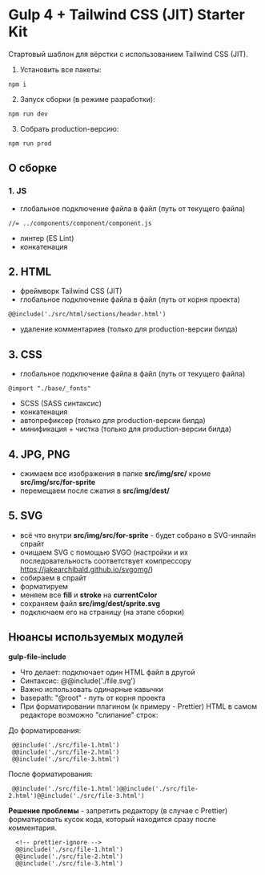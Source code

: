# Gulp 4 + Tailwind CSS (JIT) Starter Kit

Стартовый шаблон для вёрстки с использованием Tailwind CSS (JIT).

1. Установить все пакеты:
```
npm i
```
2. Запуск сборки (в режиме разработки):
```
npm run dev
```
3. Собрать production-версию:
```
npm run prod
```

## О сборке

### 1. JS

- глобальное подключение файла в файл (путь от текущего файла)
```
//= ../components/component/component.js
```
- линтер (ES Lint)
- конкатенация

## 2. HTML

- фреймворк Tailwind CSS (JIT)
- глобальное подключение файла в файл (путь от корня проекта)
```
@@include('./src/html/sections/header.html')
```
- удаление комментариев (только для production-версии билда)

## 3. CSS

- глобальное подключение файла в файл (путь от текущего файла)
```
@import "./base/_fonts"
```
- SCSS (SASS синтаксис)
- конкатенация
- автопрефиксер (только для production-версии билда)
- минификация + чистка (только для production-версии билда)

## 4. JPG, PNG

- сжимаем все изображения в папке **src/img/src/** кроме **src/img/src/for-sprite**
- перемещаем после сжатия в **src/img/dest/**

## 5. SVG

- всё что внутри **src/img/src/for-sprite** - будет собрано в SVG-инлайн спрайт
- очищаем SVG с помощью SVGO (настройки и их последовательность соответствует компрессору https://jakearchibald.github.io/svgomg/)
- собираем в спрайт
- форматируем
- меняем все **fill** и **stroke** на **currentColor**
- сохраняем файл **src/img/dest/sprite.svg**
- подключаем его на страницу (на этапе сборки)

## Нюансы используемых модулей

**gulp-file-include**

- Что делает: подключает один HTML файл в другой
- Синтаксис: @@include('./file.svg')
- Важно использовать одинарные кавычки
- basepath: "@root" - путь от корня проекта
- При форматировании плагином (к примеру - Prettier) HTML в самом редакторе возможно "слипание" строк:

До форматирования:
```
 @@include('./src/file-1.html')
 @@include('./src/file-2.html')
 @@include('./src/file-3.html')
```
После форматирования:
```
 @@include('./src/file-1.html')@@include('./src/file-2.html')@@include('./src/file-3.html')
```

**Решение проблемы** - запретить редактору (в случае с Prettier) форматировать кусок кода, который находится сразу после комментария.
```
  <!-- prettier-ignore -->
  @@include('./src/file-1.html')
  @@include('./src/file-2.html')
  @@include('./src/file-3.html')
```
